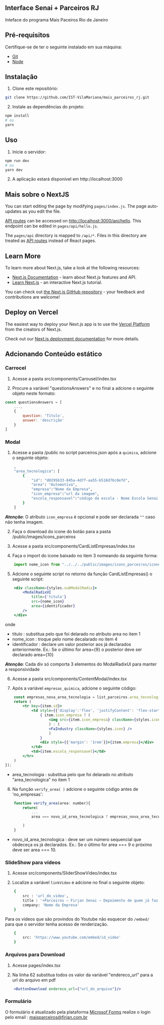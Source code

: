 ## Interface Senai + Parceiros RJ

Inteface do programa Mais Paceiros Rio de Janeiro

## Pré-requisitos

Certifique-se de ter o seguinte instalado em sua máquina:

- [Git](https://git-scm.com/)
- [Node](https://nodejs.org/en)


## Instalação

1. Clone este repositório:

```bash
git clone https://github.com/IST-VilaMariana/mais_parceiros_rj.git

```
2. Instale as dependências do projeto:

```bash
npm install
# ou
yarn
```
## Uso

1. Inicie o servidor: 

```bash
npm run dev
# ou
yarn dev
```

2. A aplicação estará disponível em http://localhost:3000

## Mais sobre o NextJS

You can start editing the page by modifying `pages/index.js`. The page auto-updates as you edit the file.

[API routes](https://nextjs.org/docs/api-routes/introduction) can be accessed on [http://localhost:3000/api/hello](http://localhost:3000/api/hello). This endpoint can be edited in `pages/api/hello.js`.

The `pages/api` directory is mapped to `/api/*`. Files in this directory are treated as [API routes](https://nextjs.org/docs/api-routes/introduction) instead of React pages.

## Learn More

To learn more about Next.js, take a look at the following resources:

- [Next.js Documentation](https://nextjs.org/docs) - learn about Next.js features and API.
- [Learn Next.js](https://nextjs.org/learn) - an interactive Next.js tutorial.

You can check out [the Next.js GitHub repository](https://github.com/vercel/next.js/) - your feedback and contributions are welcome!

## Deploy on Vercel

The easiest way to deploy your Next.js app is to use the [Vercel Platform](https://vercel.com/new?utm_medium=default-template&filter=next.js&utm_source=create-next-app&utm_campaign=create-next-app-readme) from the creators of Next.js.

Check out our [Next.js deployment documentation](https://nextjs.org/docs/deployment) for more details.

## Adcionando Conteúdo estático

### Carrocel

1. Acesse a pasta src/components/Carousel/index.tsx

2. Procure a variável "questionsAnswers" e no final a adcione o seguinte objeto neste formato:
```js
const questionsAnswers = [
    ...,
    {
        question: 'Título',
        answer: 'descrição'
    }
]
```
### Modal

1. Acesse a pasta /public no script parceiros.json após a `quimica`, adcione o seguinte objeto:

```bash
    ,
    "area_tecnologica": [
        {
            "id": "d0295633-845a-4d7f-aa55-b518d76c0efd",
            "area": "Automotiva",
            "empresa":"Nome da Empresa",
            "icon_empresa":"url da imagem",
            "escola_responsavel":"código da escola - Nome Escola Senai - bairro "
        }
    ]
```
***Atenção***: O atributo `icon_empresa` é opcional e pode ser declarada `""` caso não tenha imagem.

2. Faça o download do icone do botão para a pasta /public/images/icons_parceiros

3. Acesse a pasta src/components/CardListEmpresas/index.tsx

4. Faça o import do icone baixado no item 3 nomeando da seguinte forma:

```js
    import nome_icon from "../../../public/images/icons_parceiros/icone_baixado.svg";
```

5. Adcione o seguinte script no retorno da função CardListEmpresas() o seguinte script:

```jsx
    <div className={styles.subModalRadix}>
        <ModalRadixUI
            title={'titulo'}
            src={nome_icon}
            area={identificador}
        />
    </div>
```
onde 
* titulo : substitua pelo que foi delarado no atributo area no item 1
* nome_icon : troque pelo nome decalarado no item 4
* identificador : declare um valor posterior aos já declarados anteriormente. Ex.: Se o último for area={9} o posterior deve ser declarado area={10} 

***Atenção***: Cada div só comporta 3 elementos do ModalRadixUI para manter a responsividade

6. Acesse a pasta src/components/ContentModal/index.tsx

7. Após a variável `empresas_quimica`, adcione o seguinte código: 
```jsx
    const empresas_nova_area_tecnologia = list_parceiros.area_tecnologica.map((item) => {
    return (
        <tr key={item.id}>
            <td style={{'display':'flex', 'justifyContent': 'flex-start'}}>
                { item.icon_empresa ? (
                    <img src={item.icon_empresa} className={styles.icon} />
                    ) : (
                    <FaIndustry className={styles.icon} />
                    )
                }
                <div style={{'margin': '1rem'}}>{item.empresa}</div>
            </td>
            <td>{item.escola_responsavel}</td>
        </tr>
    )
});
```
* area_tecnologia : substitua pelo que foi delarado no atributo "area_tecnologica" no item 1

8. Na função `verify_area( )` adcione o seguinte código antes de 'no_empresas':

```jsx
    function verify_area(area: number){
        return(
            ...
            area === novo_id_area_tecnologica ? empresas_nova_area_tecnologica :

        )
    }
```
* novo_id_area_tecnologica : deve ser um número sequencial que obdeceça os já declarados. Ex.: Se o último for area === 9 o próximo deve ser area === 10.

### SlideShow para vídeos
1. Acesse src/components/SliderShowVideo/index.tsx

2. Localize a variável `linkVideo` e adcione no final o seguinte objeto:
```bash
    {
        src : 'url_do_video',
        title : '+Parceiros – Firjan Senai – Depoimento de quem já faz parte da nossa rede | Nome da Empresa',
        company: 'Nome da Empresa'
    }
```
Para os vídeos que são provindos do Youtube não esquecer do `/embed/` para que o servidor tenha acesso de renderização.
```bash
    {
        src: 'https://www.youtube.com/embed/id_video'
    }
```
### Arquivos para Download
1. Acesse pages/index.tsx

2. Na linha 62 substitua todos os valor da variável "endereco_url" para a url do arquivo em pdf

```jsx
    <ButtonDownload endereco_url={"url_do_arquivo"}/>
```
### Formulário

O formulário é atualizado pela plataforma [Microsof Forms](https://www.microsoft365.com/launch/forms?auth=2) realize o login pelo email : maisparceiros@firjan.com.br
